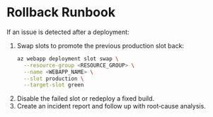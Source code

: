 # Rollback Runbook

If an issue is detected after a deployment:

1. Swap slots to promote the previous production slot back:
   ```bash
   az webapp deployment slot swap \
     --resource-group <RESOURCE_GROUP> \
     --name <WEBAPP_NAME> \
     --slot production \
     --target-slot green
   ```
2. Disable the failed slot or redeploy a fixed build.
3. Create an incident report and follow up with root‑cause analysis.
